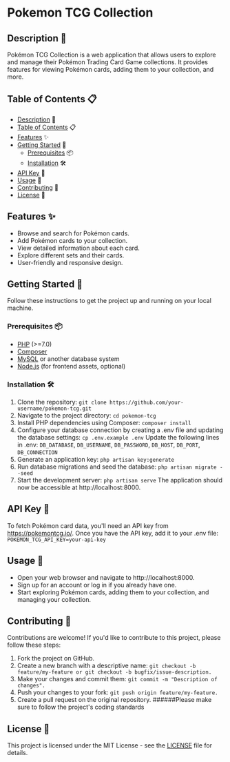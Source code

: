 # Pokemon TCG Collection

## Description 📄

Pokémon TCG Collection is a web application that allows users to explore and manage their Pokémon Trading Card Game
collections. It provides features for viewing Pokémon cards, adding them to your collection, and more.

## Table of Contents 📋

- [Description](#description-) 📄
- [Table of Contents](#table-of-contents-) 📋
- [Features](#features-) ✨
- [Getting Started](#getting-started-) 🚀
    - [Prerequisites](#prerequisites-) 📦
    - [Installation](#installation-) 🛠️
- [API Key](#api-key-) 🔑
- [Usage](#usage-) 📝
- [Contributing](#contributing-) 🤝
- [License](#license-) 📜

## Features ✨

- Browse and search for Pokémon cards.
- Add Pokémon cards to your collection.
- View detailed information about each card.
- Explore different sets and their cards.
- User-friendly and responsive design.

## Getting Started 🚀

Follow these instructions to get the project up and running on your local machine.

### Prerequisites 📦

- [PHP](https://www.php.net/) (>=7.0)
- [Composer](https://getcomposer.org/)
- [MySQL](https://www.mysql.com/) or another database system
- [Node.js](https://nodejs.org/) (for frontend assets, optional)

### Installation 🛠️

1. Clone the repository: ```git clone https://github.com/your-username/pokemon-tcg.git```
2. Navigate to the project directory: ```cd pokemon-tcg```
3. Install PHP dependencies using Composer: ```composer install```
4. Configure your database connection by creating a .env file and updating the database
   settings: ```cp .env.example .env```
   Update the following lines in
   .env: ```DB_DATABASE```, ```DB_USERNAME```, ```DB_PASSWORD```, ```DB_HOST```, ```DB_PORT```, ```DB_CONNECTION```
5. Generate an application key: ```php artisan key:generate```
6. Run database migrations and seed the database: ```php artisan migrate --seed```
7. Start the development server: ```php artisan serve```
   The application should now be accessible at http://localhost:8000.

## API Key 🔑

To fetch Pokémon card data, you'll need an API key from https://pokemontcg.io/. Once you have the API key, add it to
your .env file: ```POKEMON_TCG_API_KEY=your-api-key```

## Usage 📝

- Open your web browser and navigate to http://localhost:8000.
- Sign up for an account or log in if you already have one.
- Start exploring Pokémon cards, adding them to your collection, and managing your collection.

## Contributing 🤝

Contributions are welcome! If you'd like to contribute to this project, please follow these steps:

1. Fork the project on GitHub.
2. Create a new branch with a descriptive
   name: ```git checkout -b feature/my-feature or git checkout -b bugfix/issue-description.```
3. Make your changes and commit them: ```git commit -m "Description of changes".```
4. Push your changes to your fork: ```git push origin feature/my-feature.```
5. Create a pull request on the original repository.
   ######Please make sure to follow the project's coding standards

## License 📜

This project is licensed under the MIT License - see the [LICENSE](LICENSE) file for details.
